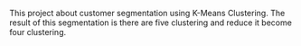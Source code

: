 This project about customer segmentation using K-Means Clustering. The result of this segmentation is there are five clustering and reduce it become four clustering.

